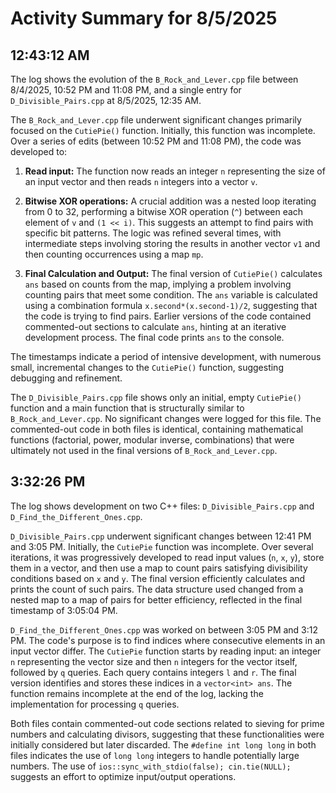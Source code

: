 # Activity Summary for 8/5/2025

## 12:43:12 AM
The log shows the evolution of the `B_Rock_and_Lever.cpp` file between 8/4/2025, 10:52 PM and 11:08 PM, and a single entry for `D_Divisible_Pairs.cpp` at 8/5/2025, 12:35 AM.

The `B_Rock_and_Lever.cpp` file underwent significant changes primarily focused on the `CutiePie()` function.  Initially, this function was incomplete.  Over a series of edits (between 10:52 PM and 11:08 PM), the code was developed to:

1. **Read input:**  The function now reads an integer `n` representing the size of an input vector and then reads `n` integers into a vector `v`.

2. **Bitwise XOR operations:** A crucial addition was a nested loop iterating from 0 to 32, performing a bitwise XOR operation (`^`) between each element of `v` and `(1 << i)`.  This suggests an attempt to find pairs with specific bit patterns.  The logic was refined several times, with intermediate steps involving storing the results in another vector `v1` and then counting occurrences using a map `mp`.

3. **Final Calculation and Output:** The final version of `CutiePie()` calculates `ans` based on counts from the map, implying a problem involving counting pairs that meet some condition.  The `ans` variable is calculated using a combination formula `x.second*(x.second-1)/2`, suggesting that the code is trying to find pairs.  Earlier versions of the code contained commented-out sections to calculate `ans`, hinting at an iterative development process. The final code prints `ans` to the console.

The timestamps indicate a period of intensive development, with numerous small, incremental changes to the `CutiePie()` function, suggesting debugging and refinement.

The `D_Divisible_Pairs.cpp` file shows only an initial, empty `CutiePie()` function and a main function that is structurally similar to `B_Rock_and_Lever.cpp`. No significant changes were logged for this file.  The commented-out code in both files is identical, containing mathematical functions (factorial, power, modular inverse, combinations) that were ultimately not used in the final versions of `B_Rock_and_Lever.cpp`.


## 3:32:26 PM
The log shows development on two C++ files: `D_Divisible_Pairs.cpp` and `D_Find_the_Different_Ones.cpp`.

`D_Divisible_Pairs.cpp` underwent significant changes between 12:41 PM and 3:05 PM.  Initially, the `CutiePie` function was incomplete.  Over several iterations, it was progressively developed to read input values (`n`, `x`, `y`), store them in a vector, and then use a map to count pairs satisfying divisibility conditions based on `x` and `y`.  The final version efficiently calculates and prints the count of such pairs. The data structure used changed from a nested map to a map of pairs for better efficiency, reflected in the final timestamp of 3:05:04 PM.


`D_Find_the_Different_Ones.cpp` was worked on between 3:05 PM and 3:12 PM.  The code's purpose is to find indices where consecutive elements in an input vector differ. The `CutiePie` function starts by reading input: an integer `n` representing the vector size and then `n` integers for the vector itself, followed by `q` queries. Each query contains integers `l` and `r`. The final version identifies and stores these indices in a `vector<int> ans`.  The function remains incomplete at the end of the log, lacking the implementation for processing `q` queries.


Both files contain commented-out code sections related to sieving for prime numbers and calculating divisors, suggesting that these functionalities were initially considered but later discarded.  The `#define int long long` in both files indicates the use of `long long` integers to handle potentially large numbers.  The use of `ios::sync_with_stdio(false); cin.tie(NULL);` suggests an effort to optimize input/output operations.
